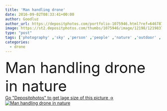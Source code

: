 ```yaml
---
title: 'Man handling drone'
date: 2016-09-02T08:33:41+00:00
author: Goodluz
author_url: https://depositphotos.com/portfolio-1075946.html?ref=64678756
image: https://st2.depositphotos.com/thumbs/1075946/image/12198/121983766/api_thumb_450.jpg?forcejpeg=true
type: "post"
tags: ['photography' ,'sky' ,'person' ,'people' ,'nature' ,'outdoor' ,'caucasian' ,'man' ,'technology' ,'screen' ,'professional' ,'job' ,'radio' ,'camera' ,'photographer' ,'remote' ,'fly' ,'outside' ,'control' ,'aircraft' ,'aviation' ,'aerial' ,'Pilot' ,'sequence' ,'Filming' ,'controller' ,'rotor' ,'rotorcraft' ,'videography' ,'drone' ,'propellers' ,'uav' ,'mountain environment' ,'quadricopter' ,'octocopter' ,'octacopter' ]
categories: 
  - drone
---
```

<div aling="center">
            <font size="60"> Man handling drone in nature</font>   
</div>
<div>
    <a href='https://depositphotos.com/121983766/stock-photo-man-handling-drone.html?ref=64678756' target=_blank > Go "Depositphotos" to get lage size of this picture ->
        <img href='https://depositphotos.com/121983766/stock-photo-man-handling-drone.html?ref=64678756' src='https://st2.depositphotos.com/1075946/12198/i/950/depositphotos_121983766-stock-photo-man-handling-drone.jpg?forcejpeg=true' alt='Man handling drone in nature' >
    </a>
</div>
